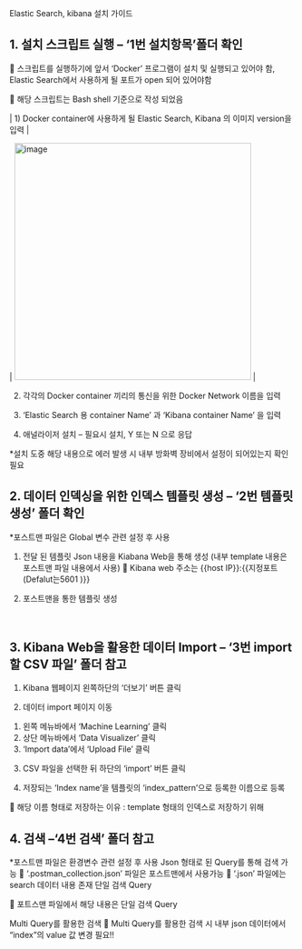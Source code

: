 Elastic Search, kibana  설치 가이드


## 1.	설치 스크립트 실행 – ‘1번 설치항목’폴더 확인

	 스크립트를 실행하기에 앞서 ‘Docker’ 프로그램이 설치 및 실행되고 있어야 함, Elastic Search에서 사용하게 될 포트가 open 되어 있어야함

	해당 스크립트는 Bash shell 기준으로 작성 되었음

| 1) Docker container에 사용하게 될 Elastic Search, Kibana 의 이미지 version을 입력 |

| <img width="417" alt="image" src="https://user-images.githubusercontent.com/65060314/159914307-2cbb4694-0f06-4566-82f7-6c9af01cf8ba.png"> |

 
2) 각각의 Docker container 끼리의 통신을 위한 Docker Network 이름을 입력

 

3) ‘Elastic Search 용 container Name’ 과 ‘Kibana container Name’ 을 입력

 

4) 애널라이저 설치 – 필요시 설치, Y 또는 N 으로 응답

 

*설치 도중 해당 내용으로 에러 발생 시 내부 방화벽 장비에서 설정이 되어있는지 확인필요
 


## 2.	데이터 인덱싱을 위한 인덱스 템플릿 생성 – ‘2번 템플릿 생성’ 폴더 확인

*포스트맨 파일은 Global 변수 관련 설정 후 사용


1)	전달 된 템플릿 Json 내용을 Kiabana Web을 통해 생성 (내부 template 내용은 포스트맨 파일 내용에서 사용)
	Kibana web 주소는 {{host IP}}:{{지정포트(Defalut는5601 )}}
 

2) 포스트맨을 통한 템플릿 생성

 


 
## 3.	Kibana Web을 활용한 데이터 Import – ‘3번 import할 CSV 파일’ 폴더 참고



1)	Kibana 웹페이지 왼쪽하단의 ‘더보기’ 버튼 클릭

 

2)	데이터 import 페이지 이동

 
1.	왼쪽 메뉴바에서 ‘Machine Learning’ 클릭
2.	상단 메뉴바에서 ‘Data Visualizer’ 클릭
3.	 ‘Import data’에서 ‘Upload File’ 클릭 
 
3)	CSV 파일을 선택한 뒤 하단의 ‘import’ 버튼 클릭 

 

 

4)	저장되는 ‘Index name’을 템플릿의 ‘index_pattern’으로 등록한 이름으로 등록 
 
	해당 이름 형태로 저장하는 이유 : template 형태의 인덱스로 저장하기 위해

## 4.	검색 –‘4번 검색’ 폴더 참고

*포스트맨 파일은 환경변수 관련 설정 후 사용
Json 형태로 된 Query를 통해 검색 가능
	‘.postman_collection.json’ 파일은 포스트맨에서 사용가능
	‘.json’ 파일에는 search 데이터 내용 존재
단일 검색 Query 

	포트스맨 파일에서 해당 내용은 단일 검색 Query

 
Multi Query를 활용한 검색
	Multi Query를 활용한 검색 시 내부 json 데이터에서 “index”의 value 값 변경 필요!! 
 



